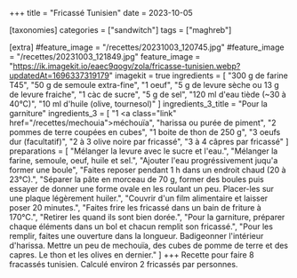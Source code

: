 +++
title = "Fricassé Tunisien"
date = 2023-10-05

[taxonomies]
categories = ["sandwitch"]
tags = ["maghreb"]

[extra]
#feature_image = "/recettes/20231003_120745.jpg"
#feature_image = "/recettes/20231003_121849.jpg"
feature_image = "https://ik.imagekit.io/eaec9qogv/zola/fricasse-tunisien.webp?updatedAt=1696337319179"
imagekit = true
ingredients = [
  "300 g de farine T45",
  "50 g de semoule extra-fine",
  "1 oeuf",
  "5 g de levure sèche ou 13 g de levure fraiche",
  "1 càc de sucre",
  "5 g de sel",
  "120 ml d'eau tiède (~30 à 40°C)",
  "10 ml d'huile (olive, tournesol)"
]
ingredients_3_title = "Pour la garniture"
ingredients_3 = [
  "1 <a class=\"link\" href=\"/recettes/mechouia\">méchouïa</a>",
  "harissa ou purée de piment",
  "2 pommes de terre coupées en cubes",
  "1 boite de thon de 250 g",
  "3 oeufs dur (facultatif)",
  "2 à 3 olive noire par fricassé",
  "3 à 4 câpres par fricassé"
]
preparations = [
  "Mélanger la levure avec le sucre et l'eau.",
  "Mélanger la farine, semoule, oeuf, huile et sel.",
  "Ajouter l'eau progréssivement juqu'a former une boule",
  "Faites reposer pendant 1 h dans un endroit chaud (20 à 23°C).",
  "Séparer la pâte en morceau de 70 g, former des boules puis essayer de donner une forme ovale en les roulant un peu. Placer-les sur une plaque légèrement huiler.",
  "Couvrir d'un film alimentaire et laisser poser 20 minutes.",
  "Faites frire les fricassé dans un bain de friture à 170°C.",
  "Retirer les quand ils sont bien dorée.",
  "Pour la garniture, préparer chaque éléments dans un bol et chacun remplit son fricassé.",
  "Pour les remplir, faites une ouverture dans la longueur. Badigeonner l'intérieur d'harissa. Mettre un peu de mechouïa, des cubes de pomme de terre et des capres. Le thon et les olives en dernier."
]
+++
Recette pour faire 8 fracassés tunisien. Calculé environ 2 fricassés par personnes.
